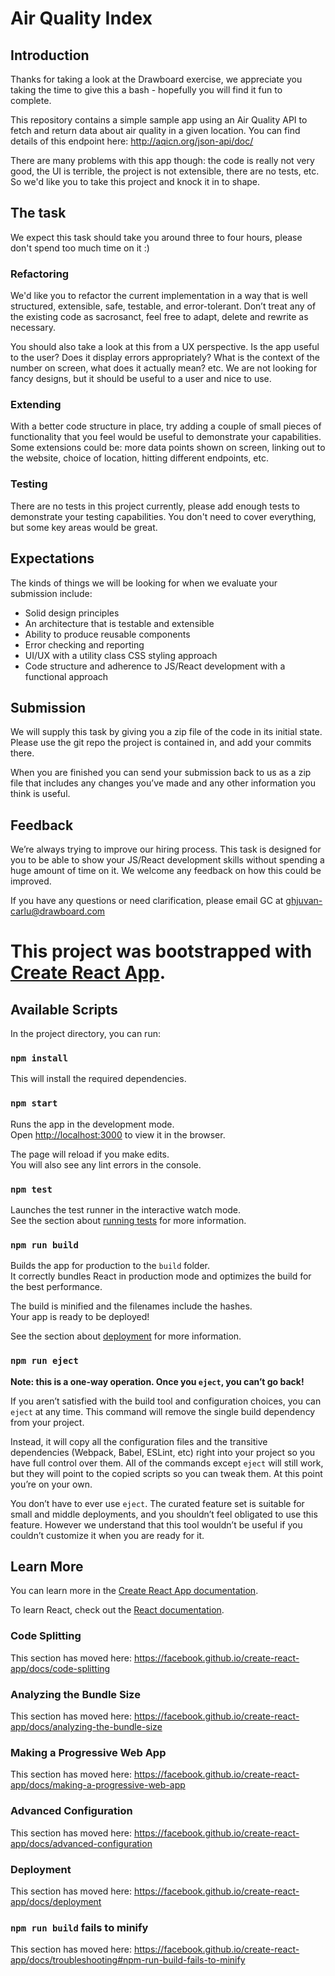 # Air Quality Index

## Introduction

Thanks for taking a look at the Drawboard exercise, we appreciate you taking the time to give this a bash - hopefully you will find it fun to complete.

This repository contains a simple sample app using an Air Quality API to fetch and return data about air quality in a given location. You can find details of this endpoint here: http://aqicn.org/json-api/doc/

There are many problems with this app though: the code is really not very good, the UI is terrible, the project is not extensible, there are no tests, etc. So we'd like you to take this project and knock it in to shape.

## The task

We expect this task should take you around three to four hours, please don't spend too much time on it :)

### Refactoring

We'd like you to refactor the current implementation in a way that is well structured, extensible, safe, testable, and error-tolerant. Don’t treat any of the existing code as sacrosanct, feel free to adapt, delete and rewrite as necessary.

You should also take a look at this from a UX perspective. Is the app useful to the user? Does it display errors appropriately? What is the context of the number on screen, what does it actually mean? etc. We are not looking for fancy designs, but it should be useful to a user and nice to use.

### Extending

With a better code structure in place, try adding a couple of small pieces of functionality that you feel would be useful to demonstrate your capabilities. Some extensions could be: more data points shown on screen, linking out to the website, choice of location, hitting different endpoints, etc.

### Testing

There are no tests in this project currently, please add enough tests to demonstrate your testing capabilities. You don't need to cover everything, but some key areas would be great.

## Expectations

The kinds of things we will be looking for when we evaluate your submission include:

- Solid design principles
- An architecture that is testable and extensible
- Ability to produce reusable components
- Error checking and reporting
- UI/UX with a utility class CSS styling approach
- Code structure and adherence to JS/React development with a functional approach

## Submission

We will supply this task by giving you a zip file of the code in its initial state. Please use the git repo the project is contained in, and add your commits there.

When you are finished you can send your submission back to us as a zip file that includes any changes you’ve made and any other information you think is useful.

## Feedback

We’re always trying to improve our hiring process. This task is designed for you to be able to show your JS/React development skills without spending a huge amount of time on it. We welcome any feedback on how this could be improved.

If you have any questions or need clarification, please email GC at ghjuvan-carlu@drawboard.com

# This project was bootstrapped with [Create React App](https://github.com/facebook/create-react-app).

## Available Scripts

In the project directory, you can run:

### `npm install`

This will install the required dependencies.

### `npm start`

Runs the app in the development mode.<br>
Open [http://localhost:3000](http://localhost:3000) to view it in the browser.

The page will reload if you make edits.<br>
You will also see any lint errors in the console.

### `npm test`

Launches the test runner in the interactive watch mode.<br>
See the section about [running tests](https://facebook.github.io/create-react-app/docs/running-tests) for more information.

### `npm run build`

Builds the app for production to the `build` folder.<br>
It correctly bundles React in production mode and optimizes the build for the best performance.

The build is minified and the filenames include the hashes.<br>
Your app is ready to be deployed!

See the section about [deployment](https://facebook.github.io/create-react-app/docs/deployment) for more information.

### `npm run eject`

**Note: this is a one-way operation. Once you `eject`, you can’t go back!**

If you aren’t satisfied with the build tool and configuration choices, you can `eject` at any time. This command will remove the single build dependency from your project.

Instead, it will copy all the configuration files and the transitive dependencies (Webpack, Babel, ESLint, etc) right into your project so you have full control over them. All of the commands except `eject` will still work, but they will point to the copied scripts so you can tweak them. At this point you’re on your own.

You don’t have to ever use `eject`. The curated feature set is suitable for small and middle deployments, and you shouldn’t feel obligated to use this feature. However we understand that this tool wouldn’t be useful if you couldn’t customize it when you are ready for it.

## Learn More

You can learn more in the [Create React App documentation](https://facebook.github.io/create-react-app/docs/getting-started).

To learn React, check out the [React documentation](https://reactjs.org/).

### Code Splitting

This section has moved here: https://facebook.github.io/create-react-app/docs/code-splitting

### Analyzing the Bundle Size

This section has moved here: https://facebook.github.io/create-react-app/docs/analyzing-the-bundle-size

### Making a Progressive Web App

This section has moved here: https://facebook.github.io/create-react-app/docs/making-a-progressive-web-app

### Advanced Configuration

This section has moved here: https://facebook.github.io/create-react-app/docs/advanced-configuration

### Deployment

This section has moved here: https://facebook.github.io/create-react-app/docs/deployment

### `npm run build` fails to minify

This section has moved here: https://facebook.github.io/create-react-app/docs/troubleshooting#npm-run-build-fails-to-minify
